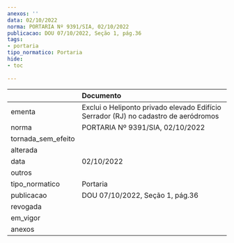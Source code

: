 ```yaml
---
anexos: ''
data: 02/10/2022
norma: PORTARIA Nº 9391/SIA, 02/10/2022
publicacao: DOU 07/10/2022, Seção 1, pág.36
tags:
- portaria
tipo_normatico: Portaria
hide: 
- toc 
 
---
```


|                    | Documento                                                                           |
|:-------------------|:------------------------------------------------------------------------------------|
| ementa             | Exclui o Heliponto privado elevado Edifício Serrador (RJ) no cadastro de aeródromos |
| norma              | PORTARIA Nº 9391/SIA, 02/10/2022                                                    |
| tornada_sem_efeito |                                                                                     |
| alterada           |                                                                                     |
| data               | 02/10/2022                                                                          |
| outros             |                                                                                     |
| tipo_normatico     | Portaria                                                                            |
| publicacao         | DOU 07/10/2022, Seção 1, pág.36                                                     |
| revogada           |                                                                                     |
| em_vigor           |                                                                                     |
| anexos             |                                                                                     |